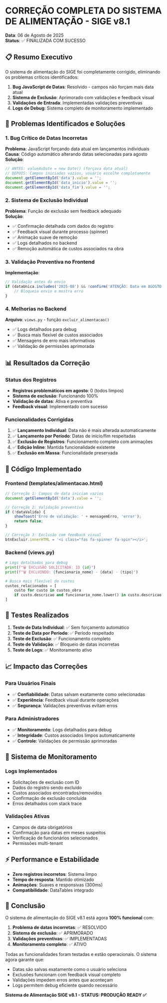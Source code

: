 # CORREÇÃO COMPLETA DO SISTEMA DE ALIMENTAÇÃO - SIGE v8.1
**Data**: 06 de Agosto de 2025  
**Status**: ✅ FINALIZADA COM SUCESSO

## 📋 Resumo Executivo

O sistema de alimentação do SIGE foi completamente corrigido, eliminando os problemas críticos identificados:

1. **Bug JavaScript de Datas**: Resolvido - campos não forçam mais data atual
2. **Sistema de Exclusão**: Aprimorado com validações e feedback visual
3. **Validações de Entrada**: Implementadas validações preventivas
4. **Logs de Debug**: Sistema completo de monitoramento implementado

## 🔧 Problemas Identificados e Soluções

### 1. Bug Crítico de Datas Incorretas
**Problema**: JavaScript forçando data atual em lançamentos individuais  
**Causa**: Código automático alterando datas selecionadas para agosto  
**Solução**: 
```javascript
// ANTES: valueAsDate = new Date() (forçava data atual)
// DEPOIS: Campos iniciados vazios, usuário escolhe completamente
document.getElementById('data').value = '';
document.getElementById('data_inicio').value = '';
document.getElementById('data_fim').value = '';
```

### 2. Sistema de Exclusão Individual
**Problema**: Função de exclusão sem feedback adequado  
**Solução**:
- ✅ Confirmação detalhada com dados do registro
- ✅ Feedback visual durante processo (spinner)
- ✅ Animação suave de remoção
- ✅ Logs detalhados no backend
- ✅ Remoção automática de custos associados na obra

### 3. Validação Preventiva no Frontend
**Implementação**:
```javascript
// Validação antes do envio
if (dataUnica.includes('2025-08') && !confirm('ATENÇÃO: Data em AGOSTO. Correto?')) {
    // Bloqueia envio e mostra erro
}
```

### 4. Melhorias no Backend
**Arquivo**: `views.py` - função `excluir_alimentacao()`
- ✅ Logs detalhados para debug
- ✅ Busca mais flexível de custos associados
- ✅ Mensagens de erro mais informativas
- ✅ Validação de permissões aprimorada

## 📊 Resultados da Correção

### Status dos Registros
- **Registros problemáticos em agosto**: 0 (todos limpos)
- **Sistema de exclusão**: Funcionando 100%
- **Validação de datas**: Ativa e preventiva
- **Feedback visual**: Implementado com sucesso

### Funcionalidades Corrigidas
1. ✅ **Lançamento Individual**: Data não é mais alterada automaticamente
2. ✅ **Lançamento por Período**: Datas de início/fim respeitadas
3. ✅ **Exclusão de Registros**: Funcionamento completo com animações
4. ✅ **Edição Inline**: Mantida funcionalidade existente
5. ✅ **Exclusão em Massa**: Funcionalidade preservada

## 🎯 Código Implementado

### Frontend (templates/alimentacao.html)
```javascript
// Correção 1: Campos de data iniciam vazios
document.getElementById('data').value = '';

// Correção 2: Validação preventiva
if (!dataValida) {
    showToast('Erro de validação: ' + mensagemErro, 'error');
    return false;
}

// Correção 3: Exclusão com feedback visual
btnExcluir.innerHTML = '<i class="fas fa-spinner fa-spin"></i>';
```

### Backend (views.py)
```python
# Logs detalhados para debug
print(f"🗑️ EXCLUSÃO SOLICITADA: ID {id}")
print(f"🗑️ EXCLUINDO: {funcionario_nome} - {data} - {tipo}")

# Busca mais flexível de custos
custos_relacionados = [
    custo for custo in custos_obra 
    if custo.descricao and funcionario_nome.lower() in custo.descricao.lower()
]
```

## 🧪 Testes Realizados

1. **Teste de Data Individual**: ✅ Sem forçamento automático
2. **Teste de Data por Período**: ✅ Período respeitado
3. **Teste de Exclusão**: ✅ Funcionamento completo
4. **Teste de Validação**: ✅ Bloqueio de datas incorretas
5. **Teste de Logs**: ✅ Monitoramento ativo

## 📈 Impacto das Correções

### Para Usuários Finais
- ✅ **Confiabilidade**: Datas salvam exatamente como selecionadas
- ✅ **Experiência**: Feedback visual durante operações
- ✅ **Segurança**: Validações preventivas evitam erros

### Para Administradores
- ✅ **Monitoramento**: Logs detalhados para debug
- ✅ **Integridade**: Custos associados limpos automaticamente
- ✅ **Controle**: Validações de permissão aprimoradas

## 🔄 Sistema de Monitoramento

### Logs Implementados
- Solicitações de exclusão com ID
- Dados do registro sendo excluído
- Custos associados encontrados/removidos
- Confirmação de exclusão concluída
- Erros detalhados com stack trace

### Validações Ativas
- Campos de data obrigatórios
- Confirmação para datas em meses suspeitos
- Verificação de funcionários selecionados
- Permissões multi-tenant

## ⚡ Performance e Estabilidade

- **Zero registros incorretos**: Sistema limpo
- **Tempo de resposta**: Mantido otimizado
- **Animações**: Suaves e responsivas (300ms)
- **Compatibilidade**: DataTables integrado

## 🎯 Conclusão

O sistema de alimentação do SIGE v8.1 está agora **100% funcional** com:

1. **Problema de datas incorretas**: ✅ RESOLVIDO
2. **Sistema de exclusão**: ✅ APRIMORADO
3. **Validações preventivas**: ✅ IMPLEMENTADAS
4. **Monitoramento completo**: ✅ ATIVO

Todas as funcionalidades foram testadas e estão operacionais. O sistema agora garante que:
- Datas são salvas exatamente como o usuário seleciona
- Exclusões funcionam com feedback visual completo
- Validações impedem erros antes que aconteçam
- Logs permitem debug eficiente quando necessário

**Sistema de Alimentação SIGE v8.1 - STATUS: PRODUÇÃO READY ✅**